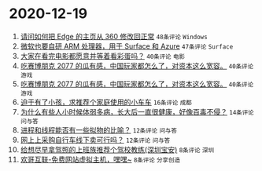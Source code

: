 # 2020-12-19

1. [请问如何把 Edge 的主页从 360 修改回正常](https://www.v2ex.com/t/736961) ``48条评论`` ``Windows``
1. [微软也要自研 ARM 处理器，用于 Surface 和 Azure](https://www.v2ex.com/t/736954) ``47条评论`` ``Surface``
1. [大家在看完电影都愿意并等着看彩蛋吗？](https://www.v2ex.com/t/736956) ``40条评论`` ``电影``
1. [吃赛博朋克 2077 的瓜有感，中国玩家都怎么了，对资本这么宽容。](https://www.v2ex.com/t/736999) ``40条评论`` ``游戏``
1. [吃赛博朋克 2077 的瓜有感，中国玩家都怎么了，对资本这么宽容。](https://www.v2ex.com/t/736999) ``40条评论`` ``游戏``
1. [迫于有了小孩，求推荐个家庭使用的小车车](https://www.v2ex.com/t/737009) ``16条评论`` ``成都``
1. [为什么有些人小时候体弱多病，长大后一直很健康，好像百毒不侵？](https://www.v2ex.com/t/736998) ``14条评论`` ``问与答``
1. [进程和线程能否有一些拟物的比喻？](https://www.v2ex.com/t/737011) ``12条评论`` ``问与答``
1. [网上上采购自行车线下卖可行吗？](https://www.v2ex.com/t/737006) ``12条评论`` ``问与答``
1. [给想尽早拿驾照的上班族推荐个驾校教练(深圳宝安)](https://www.v2ex.com/t/737019) ``8条评论`` ``深圳``
1. [欢哥互联-免费网站虚拟主机，嘿嘿~](https://www.v2ex.com/t/737001) ``8条评论`` ``分享创造``
